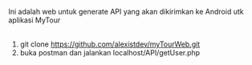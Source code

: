 Ini adalah web untuk generate API yang akan dikirimkan ke Android utk aplikasi MyTour
<br><br>

1. git clone https://github.com/alexistdev/myTourWeb.git<br>
2. buka postman dan jalankan localhost/API/getUser.php
